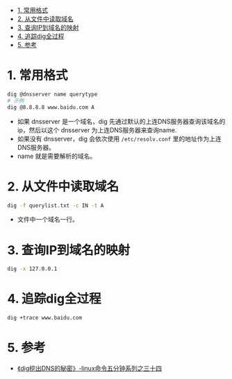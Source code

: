 <!-- TOC -->

- [1. 常用格式](#1-常用格式)
- [2. 从文件中读取域名](#2-从文件中读取域名)
- [3. 查询IP到域名的映射](#3-查询ip到域名的映射)
- [4. 追踪dig全过程](#4-追踪dig全过程)
- [5. 参考](#5-参考)

<!-- /TOC -->

# 1. 常用格式

```bash
dig @dnsserver name querytype
# 示例
dig @8.8.8.8 www.baidu.com A
```

* 如果 dnsserver 是一个域名，dig 先通过默认的上连DNS服务器查询该域名的ip，然后以这个 dnsserver 为上连DNS服务器来查询name.
* 如果没有 dnsserver，dig 会依次使用 `/etc/resolv.conf` 里的地址作为上连DNS服务器。
* name 就是需要解析的域名。


# 2. 从文件中读取域名

```bash
dig -f querylist.txt -c IN -t A
```

* 文件中一个域名一行。


# 3. 查询IP到域名的映射

```bash
dig -x 127.0.0.1
```

# 4. 追踪dig全过程

```bash
dig +trace www.baidu.com
```



# 5. 参考
* [《dig挖出DNS的秘密》-linux命令五分钟系列之三十四](http://roclinux.cn/?p=2449)